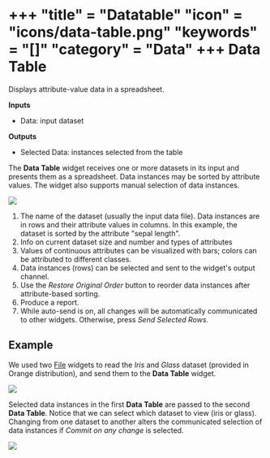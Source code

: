 +++
"title" = "Datatable"
"icon" = "icons/data-table.png"
"keywords" = "[]"
"category" = "Data"
+++
Data Table
==========

Displays attribute-value data in a spreadsheet.

**Inputs**

- Data: input dataset

**Outputs**

- Selected Data: instances selected from the table

The **Data Table** widget receives one or more datasets in its input and presents them as a spreadsheet. Data instances may be sorted by attribute values. The widget also supports manual selection of data instances.

![](/images/DataTable-stamped.png)

1. The name of the dataset (usually the input data file). Data
   instances are in rows and their attribute values in columns. In this
   example, the dataset is sorted by the attribute "sepal length".
2. Info on current dataset size and number and types of attributes
3. Values of continuous attributes can be visualized with bars; colors
   can be attributed to different classes.
4. Data instances (rows) can be selected and sent to the widget's output
   channel.
5. Use the *Restore Original Order* button to reorder data instances after
   attribute-based sorting.
6. Produce a report.
7. While auto-send is on, all changes will be automatically communicated
   to other widgets. Otherwise, press *Send Selected Rows*.

Example
-------

We used two [File](../data/file.md) widgets to read the *Iris* and *Glass* dataset (provided in Orange distribution), and send them to the **Data Table** widget.

![](/images/DataTable-Schema.png)

Selected data instances in the first **Data Table** are passed to the second **Data Table**. Notice that we can select which dataset to view (iris or glass). Changing from one dataset to another alters the communicated selection of data instances if *Commit on any change* is selected.

![](/images/DataTable-Example.png)
